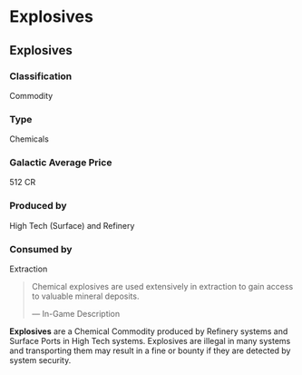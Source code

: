 # Explosives
## Explosives

		

### Classification

Commodity

### Type

Chemicals

### Galactic Average Price

512 CR

### Produced by

High Tech (Surface) and Refinery

### Consumed by

Extraction

> 
> 
> Chemical explosives are used extensively in extraction to gain access to valuable mineral deposits.
> 
> 
> — In-Game Description
> 

**Explosives** are a Chemical Commodity produced by Refinery systems and Surface Ports in High Tech systems. Explosives are illegal in many systems and transporting them may result in a fine or bounty if they are detected by system security.